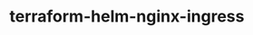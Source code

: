 # terraform-helm-nginx-ingress

<!-- BEGINNING OF PRE-COMMIT-TERRAFORM DOCS HOOK -->
<!-- END OF PRE-COMMIT-TERRAFORM DOCS HOOK -->
